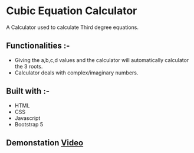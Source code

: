 # Cubic Equation Calculator

A Calculator used to calculate Third degree equations.

## Functionalities :-

- Giving the a,b,c,d values and the calculator will automatically calculator the 3 roots.
- Calculator deals with complex/imaginary numbers.

## Built with :-

- HTML
- CSS
- Javascript
- Bootstrap 5

## Demonstation [Video](https://drive.google.com/file/d/1ln6viaasTmBNOmQQlGJrxcaKaJUzdrFv/view?usp=sharing)

